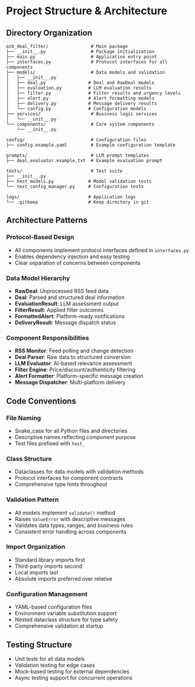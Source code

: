 # Project Structure & Architecture

## Directory Organization

```
ozb_deal_filter/                # Main package
├── __init__.py                 # Package initialization
├── main.py                     # Application entry point
├── interfaces.py               # Protocol interfaces for all components
├── models/                     # Data models and validation
│   ├── __init__.py
│   ├── deal.py                # Deal and RawDeal models
│   ├── evaluation.py          # LLM evaluation results
│   ├── filter.py              # Filter results and urgency levels
│   ├── alert.py               # Alert formatting models
│   ├── delivery.py            # Message delivery results
│   └── config.py              # Configuration models
├── services/                   # Business logic services
│   └── __init__.py
└── components/                 # Core system components
    └── __init__.py

config/                         # Configuration files
├── config.example.yaml         # Example configuration template

prompts/                        # LLM prompt templates
├── deal_evaluator.example.txt  # Example evaluation prompt

tests/                          # Test suite
├── __init__.py
├── test_models.py             # Model validation tests
└── test_config_manager.py     # Configuration tests

logs/                          # Application logs
└── .gitkeep                   # Keep directory in git
```

## Architecture Patterns

### Protocol-Based Design
- All components implement protocol interfaces defined in `interfaces.py`
- Enables dependency injection and easy testing
- Clear separation of concerns between components

### Data Model Hierarchy
- **RawDeal**: Unprocessed RSS feed data
- **Deal**: Parsed and structured deal information
- **EvaluationResult**: LLM assessment output
- **FilterResult**: Applied filter outcomes
- **FormattedAlert**: Platform-ready notifications
- **DeliveryResult**: Message dispatch status

### Component Responsibilities
- **RSS Monitor**: Feed polling and change detection
- **Deal Parser**: Raw data to structured conversion
- **LLM Evaluator**: AI-based relevance assessment
- **Filter Engine**: Price/discount/authenticity filtering
- **Alert Formatter**: Platform-specific message creation
- **Message Dispatcher**: Multi-platform delivery

## Code Conventions

### File Naming
- Snake_case for all Python files and directories
- Descriptive names reflecting component purpose
- Test files prefixed with `test_`

### Class Structure
- Dataclasses for data models with validation methods
- Protocol interfaces for component contracts
- Comprehensive type hints throughout

### Validation Pattern
- All models implement `validate()` method
- Raises `ValueError` with descriptive messages
- Validates data types, ranges, and business rules
- Consistent error handling across components

### Import Organization
- Standard library imports first
- Third-party imports second
- Local imports last
- Absolute imports preferred over relative

### Configuration Management
- YAML-based configuration files
- Environment variable substitution support
- Nested dataclass structure for type safety
- Comprehensive validation at startup

## Testing Structure
- Unit tests for all data models
- Validation testing for edge cases
- Mock-based testing for external dependencies
- Async testing support for concurrent operations